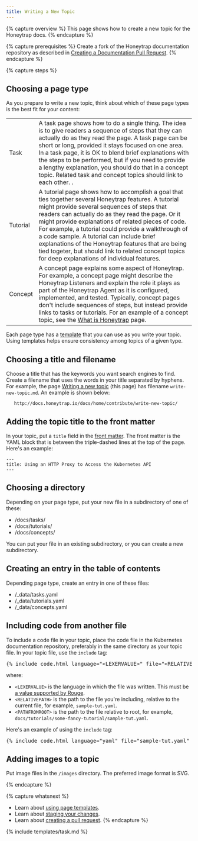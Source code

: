```yaml
---
title: Writing a New Topic
---
```


{% capture overview %}
This page shows how to create a new topic for the Honeytrap docs.
{% endcapture %}

{% capture prerequisites %}
Create a fork of the Honeytrap documentation repository as described in
[Creating a Documentation Pull Request](/docs/home/contribute/create-pull-request/).
{% endcapture %}

{% capture steps %}

## Choosing a page type

As you prepare to write a new topic, think about which of these page types
is the best fit for your content:

<table>

  <tr>
    <td>Task</td>
    <td>A task page shows how to do a single thing. The idea is to give readers a sequence of steps that they can actually do as they read the page. A task page can be short or long, provided it stays focused on one area. In a task page, it is OK to blend brief explanations with the steps to be performed, but if you need to provide a lengthy explanation, you should do that in a concept topic. Related task and concept topics should link to each other. <!-- For an example of a short task page, see <a href="/docs/tasks/configure-pod-container/configure-volume-storage/">Configure a Pod to Use a Volume for Storage</a>. For an example of a longer task page, see <a href="/docs/tasks/configure-pod-container/configure-liveness-readiness-probes/">Configure Liveness and Readiness Probes</a>-->.</td>
  </tr>

  <tr>
    <td>Tutorial</td>
    <td>A tutorial page shows how to accomplish a goal that ties together several Honeytrap features. A tutorial might provide several sequences of steps that readers can actually do as they read the page. Or it might provide explanations of related pieces of code. For example, a tutorial could provide a walkthrough of a code sample. A tutorial can include brief explanations of the Honeytrap features that are being tied togeter, but should link to related concept topics for deep explanations of individual features.</td>
  </tr>

  <tr>
    <td>Concept</td>
    <td>A concept page explains some aspect of Honeytrap. For example, a concept page might describe the Honeytrap Listeners and explain the role it plays as part of the Honeytrap Agent as it is configured, implemented, and tested. Typically, concept pages don't include sequences of steps, but instead provide links to tasks or tutorials. For an example of a concept topic, see the <a href="/docs/concepts/overview/what-is-honeytrap/">What is Honeytrap</a> page.</td>
  </tr>

</table>

Each page type has a
[template](/docs/home/contribute/page-templates/)
that you can use as you write your topic.
Using templates helps ensure consistency among topics of a given type.

## Choosing a title and filename

Choose a title that has the keywords you want search engines to find.
Create a filename that uses the words in your title separated by hyphens.
For example, the page
[Writing a new topic](/docs/home/contribute/write-new-topic/)
(this page) has filename `write-new-topic.md`. An example is shown below:

       http://docs.honeytrap.io/docs/home/contribute/write-new-topic/

## Adding the topic title to the front matter

In your topic, put a `title` field in the
[front matter](https://jekyllrb.com/docs/frontmatter/).
The front matter is the YAML block that is between the
triple-dashed lines at the top of the page. Here's an example:

    ---
    title: Using an HTTP Proxy to Access the Kubernetes API
    ---

## Choosing a directory

Depending on your page type, put your new file in a subdirectory of one of these:

* /docs/tasks/
* /docs/tutorials/
* /docs/concepts/

You can put your file in an existing subdirectory, or you can create a new
subdirectory.

## Creating an entry in the table of contents

Depending page type, create an entry in one of these files:

* /_data/tasks.yaml
* /_data/tutorials.yaml
* /_data/concepts.yaml

<!--
Here's an example of an entry in /_data/tasks.yaml:

    - docs/tasks/configure-pod-container/configure-volume-storage.md
-->

## Including code from another file

To include a code file in your topic, place the code file in the Kubernetes
documentation repository, preferably in the same directory as your topic
file. In your topic file, use the `include` tag:

<pre>&#123;% include code.html language="&lt;LEXERVALUE&gt;" file="&lt;RELATIVEPATH&gt;" ghlink="/&lt;PATHFROMROOT&gt;" %&#125;</pre>

where:

* `<LEXERVALUE>` is the language in which the file was written. This must be
[a value supported by Rouge](https://github.com/jneen/rouge/wiki/list-of-supported-languages-and-lexers).
* `<RELATIVEPATH>` is the path to the file you're including, relative to the current file, for example, `sample-tut.yaml`.
* `<PATHFROMROOT>` is the path to the file relative to root, for example, `docs/tutorials/some-fancy-tutorial/sample-tut.yaml`.

Here's an example of using the `include` tag:

<pre>&#123;% include code.html language="yaml" file="sample-tut.yaml" ghlink="docs/tutorials/some-fancy-tutorial/sample-tut.yaml" %&#125;</pre>

<!--
## Showing how to create an API object from a configuration file

If you need to show the reader how to create an API object based on a
configuration file, place the configuration file in the Kubernetes documentation
repository, preferably in the same directory as your topic file.

In your topic, show this command:

    kubectl create -f https://k8s.io/<PATHFROMROOT>

where `<PATHFROMROOT>` is the path to the configuration file relative to root,
for example, `docs/tutorials/stateful-application/gce-volume.yaml`.

Here's an example of a command that creates an API object from a configuration file:

    kubectl create -f https://k8s.io/docs/tutorials/stateful-application/gce-volume.yaml

For an example of a topic that uses this technique, see
[Running a Single-Instance Stateful Application](/docs/tutorials/stateful-application/run-stateful-application/).
-->

## Adding images to a topic

Put image files in the `/images` directory. The preferred
image format is SVG.

{% endcapture %}

{% capture whatsnext %}
* Learn about [using page templates](/docs/home/contribute/page-templates/).
* Learn about [staging your changes](/docs/home/contribute/stage-documentation-changes/).
* Learn about [creating a pull request](/docs/home/contribute/create-pull-request/).
{% endcapture %}

{% include templates/task.md %}
